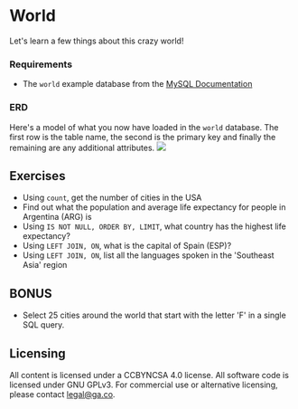 # World

Let's learn a few things about this crazy world! 

### Requirements

* The `world` example database from the [MySQL Documentation](https://dev.mysql.com/doc/index-other.html)

### ERD

Here's a model of what you now have loaded in the `world` database. The first row is the table name, the second is the primary key and finally the remaining are any additional attributes.
<img src="http://i.imgur.com/BirbWW5.png" />

## Exercises

* Using `count`, get the number of cities in the USA
* Find out what the population and average life expectancy for people in Argentina (ARG) is
* Using `IS NOT NULL, ORDER BY, LIMIT`, what country has the highest life expectancy?
* Using `LEFT JOIN, ON`, what is the capital of Spain (ESP)?
* Using `LEFT JOIN, ON`, list all the languages spoken in the 'Southeast Asia' region

## BONUS
* Select 25 cities around the world that start with the letter 'F' in a single SQL query.

## Licensing
All content is licensed under a CC­BY­NC­SA 4.0 license.
All software code is licensed under GNU GPLv3. For commercial use or alternative licensing, please contact legal@ga.co.
